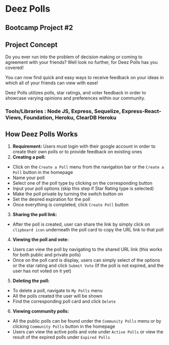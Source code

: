 # Deez Polls
## Bootcamp Project #2

## Project Concept

Do you ever run into the problem of decision making or coming to agreement with your friends? Well look no further, for 
Deez Polls has you covered!

You can now find quick and easy ways to receive feedback on your ideas in which all of your friends can view with ease!

Deez Polls utilizes polls, star ratings, and voter feedback in order to showcase varying opinions and preferences within our community.

### Tools/Libraries : Node JS, Express, Sequelize, Express-React-Views, Foundation, Heroku, ClearDB Heroku

## How Deez Polls Works

  1. **Requirement:** Users must login with their google account in order to create their own polls or to provide feedback on existing ones
  2. **Creating a poll:** 
  - Click on the `Create a Poll` menu from the navigation bar or the `Create a Poll` button in the homepage
  - Name your poll
  - Select one of the poll type by clicking on the corresponding button
  - Input your poll options (skip this step if Star Rating type is selected)
  - Make the poll private by turning the switch button on
  - Set the desired expiration for the poll
  - Once everything is completed, click `Create Poll` button
  3. **Sharing the poll link:**
  - After the poll is created, user can share the link by simply click on `clipboard icon` underneath the poll card to copy the URL link to that poll
  4. **Viewing the poll and vote:**
  - Users can view the poll by navigating to the shared URL link (this works for both public and private polls)
  - Once on the poll card is display, users can simply select of the options or the star rating and click `Submit Vote` (If the poll is not expired, and the user has not voted on it yet)
  5. **Deleting the poll:**
  - To delete a poll, navigate to `My Polls` menu
  - All the polls created the user will be shown
  - Find the corresponding poll card and click `Delete`
  6. **Viewing community polls:**
  - All the public polls can be found under the `Community Polls` menu or by clicking  `Community Polls` button in the homepage
  - Users can view the active polls and vote under `Active Polls` or view the result of the expired polls under `Expired Polls`
  
